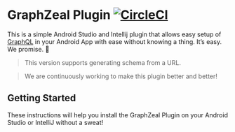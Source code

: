 # GraphZeal Plugin    [![CircleCI](https://circleci.com/gh/jumaallan/AndroidMPesaAPI.svg?style=shield)](https://circleci.com/gh/jumaallan/AndroidMPesaAPI)  
This is a simple Android Studio and Intellij plugin that allows easy setup of [GraphQL](https://graphql.org/)  in your Android App with ease without knowing a thing. It’s easy. We promise. :rocket:

> This version supports generating schema from a URL.

> We are continuously working to make this plugin better and better!

## Getting Started
These instructions will help you install the GraphZeal Plugin on your Android Studio or IntelliJ without a sweat!